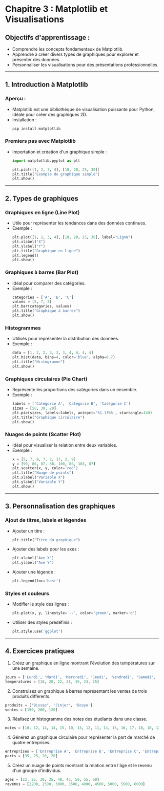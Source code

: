 # Chapitre 3 : Matplotlib et Visualisations

## **Objectifs d'apprentissage :**

- Comprendre les concepts fondamentaux de Matplotlib.
- Apprendre à créer divers types de graphiques pour explorer et présenter des données.
- Personnaliser les visualisations pour des présentations professionnelles.

---

## **1. Introduction à Matplotlib**

### **Aperçu :**

- Matplotlib est une bibliothèque de visualisation puissante pour Python, idéale pour créer des graphiques 2D.
- Installation :
  ```bash
  pip install matplotlib
  ```

### **Premiers pas avec Matplotlib**

- Importation et création d'un graphique simple :
  ```python
  import matplotlib.pyplot as plt

  plt.plot([1, 2, 3, 4], [10, 20, 25, 30])
  plt.title("Exemple de graphique simple")
  plt.show()
  ```

---

## **2. Types de graphiques**

### **Graphiques en ligne (Line Plot)**

- Utile pour représenter les tendances dans des données continues.
- Exemple :
  ```python
  plt.plot([1, 2, 3, 4], [10, 20, 25, 30], label="Ligne")
  plt.xlabel("X")
  plt.ylabel("Y")
  plt.title("Graphique en ligne")
  plt.legend()
  plt.show()
  ```

### **Graphiques à barres (Bar Plot)**

- Idéal pour comparer des catégories.
- Exemple :
  ```python
  categories = ['A', 'B', 'C']
  values = [5, 7, 3]
  plt.bar(categories, values)
  plt.title("Graphique à barres")
  plt.show()
  ```

### **Histogrammes**

- Utilisés pour représenter la distribution des données.
- Exemple :
  ```python
  data = [1, 2, 2, 3, 3, 3, 4, 4, 4, 4]
  plt.hist(data, bins=4, color='blue', alpha=0.7)
  plt.title("Histogramme")
  plt.show()
  ```

### **Graphiques circulaires (Pie Chart)**

- Représente les proportions des catégories dans un ensemble.
- Exemple :
  ```python
  labels = ['Catégorie A', 'Catégorie B', 'Catégorie C']
  sizes = [50, 30, 20]
  plt.pie(sizes, labels=labels, autopct='%1.1f%%', startangle=140)
  plt.title("Graphique circulaire")
  plt.show()
  ```

### **Nuages de points (Scatter Plot)**

- Idéal pour visualiser la relation entre deux variables.
- Exemple :
  ```python
  x = [5, 7, 8, 7, 2, 17, 2, 9]
  y = [99, 86, 87, 88, 100, 86, 103, 87]
  plt.scatter(x, y, color='red')
  plt.title("Nuage de points")
  plt.xlabel("Variable X")
  plt.ylabel("Variable Y")
  plt.show()
  ```

---

## **3. Personnalisation des graphiques**

### **Ajout de titres, labels et légendes**

- Ajouter un titre :
  ```python
  plt.title("Titre du graphique")
  ```
- Ajouter des labels pour les axes :
  ```python
  plt.xlabel("Axe X")
  plt.ylabel("Axe Y")
  ```
- Ajouter une légende :
  ```python
  plt.legend(loc='best')
  ```

### **Styles et couleurs**

- Modifier le style des lignes :
  ```python
  plt.plot(x, y, linestyle='--', color='green', marker='o')
  ```

- Utiliser des styles prédéfinis :
  ```python
  plt.style.use('ggplot')
  ```

---

## **4. Exercices pratiques**

1. Créez un graphique en ligne montrant l'évolution des températures sur une semaine.
```python
jours = ['Lundi', 'Mardi', 'Mercredi', 'Jeudi', 'Vendredi', 'Samedi', 'Dimanche']
temperatures = [18, 20, 22, 21, 19, 23, 25]
```

2. Construisez un graphique à barres représentant les ventes de trois produits différents.

```python
produits = ['Bissap', 'Jinjer', 'Bouye']
ventes = [150, 200, 120]
```

3. Réalisez un histogramme des notes des étudiants dans une classe.

```python
notes = [10, 12, 14, 14, 15, 10, 13, 12, 11, 14, 15, 16, 17, 18, 10, 12, 14]
```

4. Générez un graphique circulaire pour représenter la part de marché de quatre entreprises.

```python
entreprises = ['Entreprise A', 'Entreprise B', 'Entreprise C', 'Entreprise D']
parts = [35, 25, 20, 20]
```

5. Créez un nuage de points montrant la relation entre l'âge et le revenu d'un groupe d'individus.

```python
ages = [22, 25, 30, 35, 40, 45, 50, 55, 60]
revenus = [2200, 2500, 3000, 3500, 4000, 4500, 5000, 5500, 6000]
```

